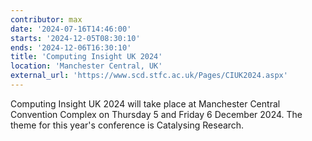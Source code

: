 ```yaml
---
contributor: max
date: '2024-07-16T14:46:00'
starts: '2024-12-05T08:30:10'
ends: '2024-12-06T16:30:10'
title: 'Computing Insight UK 2024'
location: 'Manchester Central, UK'
external_url: 'https://www.scd.stfc.ac.uk/Pages/CIUK2024.aspx'
---
```


Computing Insight UK 2024 will take place at Manchester Central Convention Complex on Thursday 5 and Friday 6 December
2024. The theme for this year's conference is Catalysing Research.

